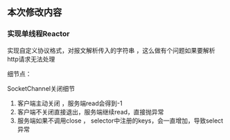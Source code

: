 ## 本次修改内容

### 实现单线程Reactor

实现自定义协议格式，对报文解析传入的字符串 ，这么做有个问题如果要解析http请求无法处理

细节点：

SocketChannel关闭细节

1. 客户端主动关闭 ，服务端read会得到-1
2. 客户端不关闭直接退出，服务端继续read，直接抛异常
3. 服务端如果不调用close ， selector中注册的keys，会一直增加，导致select异常


